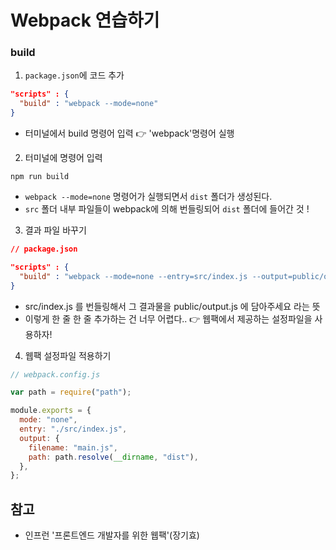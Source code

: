 # Webpack 연습하기

### build 

1. ```package.json```에 코드 추가
```json
"scripts" : {
  "build" : "webpack --mode=none"   
}
```
- 터미널에서 build 명령어 입력 👉 'webpack'명령어 실행

2. 터미널에 명령어 입력
```
npm run build
```
- ```webpack --mode=none``` 명령어가 실행되면서 ```dist``` 폴더가 생성된다.
- ```src``` 폴더 내부 파일들이 webpack에 의해 번들링되어 ```dist``` 폴더에 들어간 것 !

3. 결과 파일 바꾸기
```json
// package.json

"scripts" : {
  "build" : "webpack --mode=none --entry=src/index.js --output=public/output.js"
}
```
- src/index.js 를 번들링해서 그 결과물을 public/output.js 에 담아주세요 라는 뜻
- 이렇게 한 줄 한 줄 추가하는 건 너무 어렵다.. 👉 웹팩에서 제공하는 설정파일을 사용하자!

4. 웹팩 설정파일 적용하기
```javascript
// webpack.config.js

var path = require("path");

module.exports = {
  mode: "none",
  entry: "./src/index.js",
  output: {
    filename: "main.js",
    path: path.resolve(__dirname, "dist"),
  },
};
```

## 참고
- 인프런 '프론트엔드 개발자를 위한 웹팩'(장기효)

